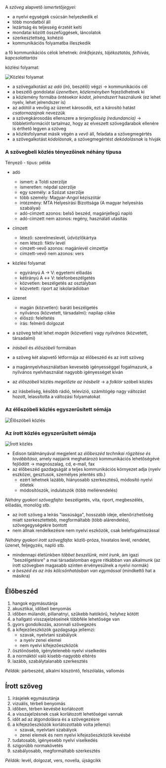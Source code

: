 A *szöveg* alapvető *ismertetőjegyei:*

 - a nyelvi egységek csúcsán helyezkedik el
 - több mondatból áll
 - lezártság és teljesség érzetét kelti
 - mondatai között összefüggések, láncolatok
 - szerkesztettség, kohézió
 - kommunikációs folyamatba illeszkedik

a fő kommunikációs célok lehetnek: *önkifejezés, tájékoztatás, felhívás, kapcsolattartás*

közlési folyamat:

![Közlési folyamat](http://i.imgur.com/1WoPVrK.jpg)

 - a szövegalkotást az *adó* (író, beszélő) végzi → kommunikációs cél
 - a beszélő gondolatai *üzenetben, közleményben* fejeződhetnek ki
 - a közlemény formába öntésekor *kódot, jelrendszert* használunk (ez lehet nyelv, lehet jelrendszer is)
 - az adótól a vevőig az üzenet károsodik, ezt a károsító hatást *csatornazajnak* nevezzük
 - a szövegkárosodás ellenszere a *terjengősség (redundancia)* → többletinformációt tartalmaz, hogy az elveszett szövegdarabok ellenére is érthető legyen a szöveg
 - a közlésfolyamat másik végén a *vevő* áll, feladata a szövegmegértés
 - a szövegalkotást *kódolásnak*, a szövegmegértést *dekódolásnak* is hívják

### A szövegbeli közlés tényezőinek néhány típusa

Tényező - típus: példa

 - adó
   + ismert: a Toldi szerzője
   + ismeretlen: népdal szerzője
   + egy személy: a Szózat szerzője
   + több személy: Magyar-Angol kéziszótár
   + intézmény: MTA Helyesírási Bizottsága (A magyar helyesírás szabályai)
   + adó-címzett azonos: belső beszéd, magánjellegű napló
   + adó-címzett nem azonos: regény, használati utasítás
 - címzett
   + létező: szerelmeslevél, üdvözlőkártya
   + nem létező: fiktív levél
   + címzett-vevő azonos: magánlevél címzettje
   + címzett-vevő nem azonos: vers
 - közlési folyamat
   + egyirányú A → V: egyetemi előadás
   + kétirányú A ↔ V: telefonbeszélgetés
   + közvetlen: beszélgetés az osztályban
   + közvetett: riport az iskolarádióban
 - üzenet
   + magán (közvetlen): baráti beszélgetés
   + nyilvános (közvetett, társadalmi): napilap cikke
   + élőszó: feleltetés
   + írás: felmérő dolgozat


 - a szöveg tehát lehet *magán* (közvetlen) vagy *nyilvános* (közvetett, társadalmi)
 - *írásbeli* és *élőszóbeli* formában
 - a szöveg két alapvető létformája az élőbeszéd és az írott szöveg
 - a magánnyelvhasználatban kevesebb igényességgel fogalmazunk, a nyilvános nyelvhasználat nagyobb igényességet kíván
 - az *élőszóbeli* közlés *megelőzte az írásbelit* → a *folklór* szóbeli közlés
 - az írásbeliség, később rádió, televízió, számítógép nagy változást hozott, lelassította a változási folyamatokat

### Az élőszóbeli közlés egyszerűsített sémája

![Élőszóbeli közlés](http://i.imgur.com/MQTu5R6.jpg)

### Az írott közlés egyszerűsített sémája

![Írott közlés](http://i.imgur.com/kc0A991.jpg)

 - Edison találmányával megjelent az *élőbeszéd technikai rögzítése és továbbítása*, amely napjaink meghatározó kommunikációs lehetőségévé fejlődött → magnószalag, cd, e-mail, fax
 - az élőbeszéd gazdagságát a teljes kommunikációs környezet adja (nyelv eszközei, gesztusok, személyes jelentés stb.)
   + ezért lehetnek lazább, hiányosabb szerkesztésű, módosító nyelvi ötletek
   + módosítószók, indulatszók (több mellérendelés)

*Néhány gyakori szövegfajta:* beszélgetés, vita, riport, megbeszélés, előadás, monológ stb.

 - az írott szöveg a leírás "lassúsága", hosszabb ideje, ellenőrizhetőség miatt szerkesztettebb, megformáltabb (több alárendelés), szövegegységekre bontott
 - nem állnak rendelkezésre nem nyelvi eszközök, csak belefogalmazással

*Néhány gyakori írott szövegfajta:* közlő-próza, hivatalos levél, rendelet, üzenet, feljegyzés, napló stb.

 - mindennapi életünkben *többet beszélünk, mint írunk*, ám igazi "beszélgetésre" a mai társadalomban egyre ritkábban van alkalmunk (az írott szövegben magasabb szinten érvényesülnek a nyelvi normák)
 - *a beszéd és az írás kölcsönhatásban van egymással* (mindkettő hat a másikra)

## Élőbeszéd

1. hangok egymásutánja
2. akusztikai, időbeli benyomás
3. időben múlandó, pillanatnyi, szűkebb hatókörű, helyhez kötött
4. a hallgató visszajelzéseinek többféle lehetősége van
5. gyors gondolkozás, azonnali szövegezés
6. a kifejezőeszközök gazdagsága jellemzi:
   - szavak, nyelvtani szabályok
   - a nyelv zenei elemei
   - nem nyelvi kifejezőeszközök
7. ösztönösebb, igénytelenebb nyelvi viselkedés
8. a normáktól való kisebb-nagyobb eltérés
9. lazább, szabálytalanabb szerkesztés

*Példák:* párbeszéd, alkalmi köszöntő, felszólalás, vallomás

## Írott szöveg

1. írásjelek egymásutánja
2. vizuális, térbeli benyomás
3. időben, térben kevésbé korlátozott
4. a visszajelzésnek csak korlátozott lehetőségei vannak
5. időt ad az átgondolásra és a szövegezésre
6. a kifejezőeszközök korlátozottabb volta jellemzi:
   - szavak, nyelvtani szabályok
   - zenei elemek és nem nyelvi kifejezőeszközök kevésbé
7. tudatosabb, igényesebb nyelvi viselkedés
8. szigorúbb normakövetés
9. szabályosabb, megformáltabb szerkesztés

*Példák:* levél, dolgozat, vers, novella, újságcikk
